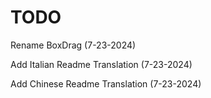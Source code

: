 # TODO
Rename BoxDrag (7-23-2024)

Add Italian Readme Translation (7-23-2024)

Add Chinese Readme Translation (7-23-2024)
